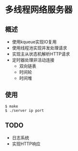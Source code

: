 # 多线程网络服务器

## 概述
+ 使用kqueue实现IO复用
+ 使用线程池实现并发处理请求
+ 实现主从状态机解析HTTP请求
+ 定时器处理非活动连接
    + 双向链表
    + 时间轮
    + 时间堆

## 使用

```
$ make
$ ./server ip port
```

## TODO

+ 日志系统
+ 实现HTTP响应

